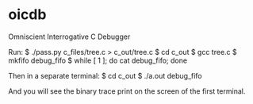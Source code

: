 oicdb
=====

Omniscient Interrogative C Debugger

Run:
$ ./pass.py c_files/tree.c > c_out/tree.c
$ cd c_out
$ gcc tree.c
$ mkfifo debug_fifo
$ while [ 1 ]; do cat debug_fifo; done

Then in a separate terminal:
$ cd c_out
$ ./a.out debug_fifo

And you will see the binary trace print on the screen of the first terminal.

